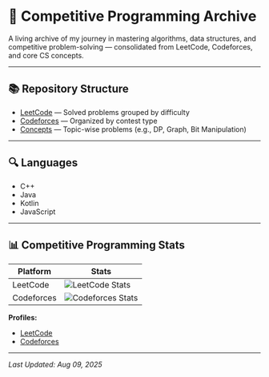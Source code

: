 # 🧠 Competitive Programming Archive

A living archive of my journey in mastering algorithms, data structures, and competitive problem-solving — consolidated from LeetCode, Codeforces, and core CS concepts.

---

## 📚 Repository Structure
- [LeetCode](./LeetCode) — Solved problems grouped by difficulty
- [Codeforces](./Codeforces) — Organized by contest type
- [Concepts](./Concepts) — Topic-wise problems (e.g., DP, Graph, Bit Manipulation)

---

## 🔍 Languages
- C++
- Java
- Kotlin
- JavaScript

---

## 📊 Competitive Programming Stats

| Platform   | Stats |
|------------|-------|
| LeetCode   | ![LeetCode Stats](https://leetcard.jacoblin.cool/itz_pmk?theme=dark&font=Karma&ext=contest) |
| Codeforces | ![Codeforces Stats](https://codeforces-readme-stats.vercel.app/api/card?username=pradum_kumar) |

**Profiles:**  
- [LeetCode](https://leetcode.com/itz_pmk/)  
- [Codeforces](https://codeforces.com/profile/pradum_kumar)  

---

_Last Updated: Aug 09, 2025_
